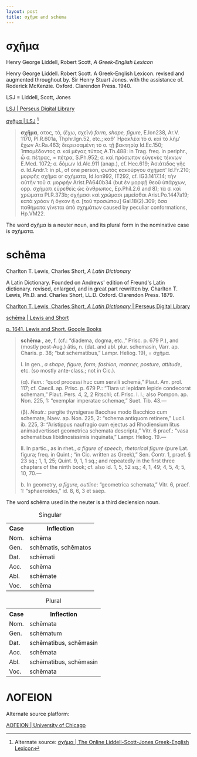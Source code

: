 ```yaml
---
layout: post
title: σχῆμα and schēma 
---
```


# σχῆμα

Henry George Liddell, Robert Scott, *A Greek-English Lexicon*

Henry George Liddell. Robert Scott. A Greek-English Lexicon. revised and augmented throughout by. Sir Henry Stuart Jones. with the assistance of. Roderick McKenzie. Oxford. Clarendon Press. 1940.

LSJ = Liddell, Scott, Jones

[LSJ \| Perseus Digital Library](http://www.perseus.tufts.edu/hopper/text?doc=Perseus:text:1999.04.0057)

[σχῆμα \| LSJ](http://www.perseus.tufts.edu/hopper/text?doc=Perseus%3Atext%3A1999.04.0057%3Aentry%3Dsxh%3Dma) [^1]

[^1]: Alternate source: [σχῆμα \| The Online Liddell-Scott-Jones Greek-English Lexicon](https://stephanus.tlg.uci.edu/lsj/#eid=104744)

> **σχῆμα**, ατος, τό, (ἔχω, σχεῖν) *form, shape, figure*, E.Ion238, Ar.V. 1170, Pl.R.601a, Thphr.Ign.52, etc.; καθ’ Ἡρακλέα τὸ σ. καὶ τὸ λῆμ’ ἔχων Ar.Ra.463; διερεισαμένη τὸ σ. τῇ βακτηρίᾳ Id.Ec.150; Ἱππομέδοντος σ. καὶ μέγας τύπος A.Th.488: in Trag. freq. in periphr., ὦ σ. πέτρας, = πέτρα, S.Ph.952; σ. καὶ πρόσωπον εὐγενὲς τέκνων E.Med. 1072; σ. δόμων Id.Alc.911 (anap.), cf. Hec.619; Ἀσιάτιδος γῆς σ. Id.Andr.1: in pl., of one person, φωτὸς κακούργου σχήματ' Id.Fr.210; μορφῆς σχῆμα or σχήματα, Id.Ion992, IT292, cf. IG3.1417.14; τὴν αὐτὴν τοῦ σ. μορφήν Arist.PA640b34 (but ἐν μορφῇ θεοῦ ὑπάρχων, opp. σχήματι εὑρεθεὶς ὡς ἄνθρωπος, Ep.Phil.2.6 and 8); τὰ σ. καὶ χρώματα Pl.R.373b; σχήμασι καὶ χρώμασι μιμεῖσθαι Arist.Po.1447a19; κατὰ χρόαν ἢ ὄγκον ἢ σ. [τοῦ προσώπου] Gal.18(2).309; ὅσα παθήματα γίνεται ἀπὸ σχημάτων caused by peculiar conformations, Hp.VM22.

The word σχῆμα is a neuter noun, and its plural form in the nominative case is σχήματα.

# schēma

Charlton T. Lewis, Charles Short, *A Latin Dictionary*

A Latin Dictionary. Founded on Andrews' edition of Freund's Latin dictionary. revised, enlarged, and in great part rewritten by. Charlton T. Lewis, Ph.D. and. Charles Short, LL.D. Oxford. Clarendon Press. 1879.

[Charlton T. Lewis, Charles Short, *A Latin Dictionary* \| Perseus Digital Library](http://www.perseus.tufts.edu/hopper/text?doc=Perseus:text:1999.04.0059)

[schēma \| Lewis and Short](http://www.perseus.tufts.edu/hopper/text?doc=Perseus%3Atext%3A1999.04.0059%3Aalphabetic+letter%3DS%3Aentry+group%3D17%3Aentry%3Dschema)

[p. 1641. Lewis and Short. Google Books](https://www.google.ca/books/edition/A_Latin_Dictionary_Founded_on_Andrews_Ed/RGFRKmSHAQwC?hl=en&gbpv=1&pg=PA1641&printsec=frontcover)

> **schēma** , ae, f. (cf.: “diadema, dogma, etc.,” Prisc. p. 679 P.), and (mostly post-Aug.) ătis, n. (dat. and abl. plur. schemasin, Varr. ap. Charis. p. 38; “but schematibus,” Lampr. Heliog. 19), = σχῆμα.
>
> I. In gen., *a shape, figure, form, fashion, manner, posture, attitude*, etc. (so mostly ante-class.; not in Cic.).
>
> (α). *Fem.*: “quod processi huc cum servili schemā,” Plaut. Am. prol. 117; cf. Caecil. ap. Prisc. p. 679 P.: “Tiara ut lepidam lepide condecorat schemam,” Plaut. Pers. 4, 2, 2 Ritschl; cf. Prisc. l. l.; also Pompon. ap. Non. 225, 1: “exemplar imperatae schemae,” Suet. Tib. 43.—
>
> (β). *Neutr.*: pergite thyrsigerae Bacchae modo Bacchico cum schemate, Naev. ap. Non. 225, 2: “schema antiquom retinere,” Lucil. ib. 225, 3: “Aristippus naufragio cum ejectus ad Rhodiensium litus animadvertisset geometrica schemata descripta,” Vitr. 6 praef.: “vasa schematibus libidinosissimis inquinata,” Lampr. Heliog. 19.—
>
> II. In partic., as in rhet., *a figure of speech, rhetorical figure* (pure Lat. figura; freq. in Quint.; “in Cic. written as Greek),” Sen. Contr. 1, praef. § 23 sq.; 1, 1, 25; Quint. 9, 1, 1 sq.; and repeatedly in the first three chapters of the ninth book; cf. also id. 1, 5, 52 sq.; 4, 1, 49; 4, 5, 4; 5, 10, 70.—
>
> b. In geometry, *a figure, outline*: “geometrica schemata,” Vitr. 6, praef. 1: “sphaeroides,” id. 8, 6, 3 et saep.

The word schēma used in the neuter is a third declension noun.

<table>
  <caption>Singular</caption>
  <tr>
    <th>Case</th>
    <th>Inflection</th>
  </tr>
  <tr>
    <td>Nom.</td>
    <td>schēma</td>
  </tr>
  <tr>
    <td>Gen.</td>
    <td>schēmatis, schēmatos</td>
  </tr>
  <tr>
    <td>Dat.</td>
    <td>schēmati</td>
  </tr>
  <tr>
    <td>Acc.</td>
    <td>schēma</td>
  </tr>
  <tr>
    <td>Abl.</td>
    <td>schēmate</td>
  </tr>
  <tr>
    <td>Voc.</td>
    <td>schēma</td>
  </tr>
</table>

<table>
  <caption>Plural</caption>
  <tr>
    <th>Case</th>
    <th>Inflection</th>
  </tr>
  <tr>
    <td>Nom.</td>
    <td>schēmata</td>
  </tr>
  <tr>
    <td>Gen.</td>
    <td>schēmatum</td>
  </tr>
  <tr>
    <td>Dat.</td>
    <td>schēmatibus, schēmasin</td>
  </tr>
  <tr>
    <td>Acc.</td>
    <td>schēmata</td>
  </tr>
  <tr>
    <td>Abl.</td>
    <td>schēmatibus, schēmasin</td>
  </tr>
  <tr>
    <td>Voc.</td>
    <td>schēmata</td>
  </tr>
</table>

# ΛΟΓΕΙΟΝ

Alternate source platform:

[ΛΟΓΕΙΟΝ \| University of Chicago](https://logeion.uchicago.edu/%CE%BB%CF%8C%CE%B3%CE%BF%CF%82)
